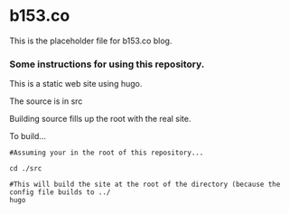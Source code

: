# b153.co
This is the placeholder file for b153.co blog.

### Some instructions for using this repository.

This is a static web site using hugo.

The source is in src

Building source fills up the root with the real site.

To build...  

```
#Assuming your in the root of this repository...

cd ./src

#This will build the site at the root of the directory (because the config file builds to ../
hugo

```

